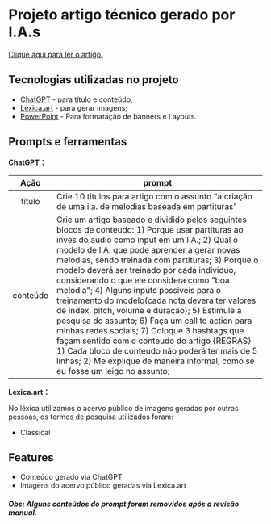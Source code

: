 
# Projeto artigo técnico gerado por I.A.s
<a href="https://web.dio.me/articles/programacao-musical-desenvolvimento-de-uma-ia-para-gerar-melodias-inspiradas-em-partituras?back=%2Farticles&open-modal=true&page=1&order=oldest" title="View PDF now">Clique aqui para ler o artigo.</a>

## Tecnologias utilizadas no projeto

- [ChatGPT](https://chat.openai.com/) - para título e conteúdo;
- [Lexica.art](https://lexica.art/) - para gerar imagens;
- [PowerPoint](https://www.microsoft.com/en/microsoft-365/powerpoint) - Para formatação de banners e Layouts.

## Prompts e ferramentas


**ChatGPT：**

|   Ação   | prompt                                                                                                                                                                                                                                                                         |
| :------: | ------------------------------------------------------------------------------------------------------------------------------------------------------------------------------------------------------------------------------------------------------------------------------ |
|  título  | Crie 10 titulos para artigo com o assunto "a criação de uma i.a. de melodias baseada em partituras"                                                                                                                                                                                                    |
| conteúdo | Crie um artigo baseado e dividido pelos seguintes blocos de conteudo: 1) Porque usar partituras ao invés do audio como input em um I.A.; 2) Qual o modelo de I.A. que pode aprender a gerar novas melodias, sendo treinada com partituras; 3) Porque o modelo deverá ser treinado por cada individuo, considerando o que ele considera como "boa melodia"; 4) Alguns inputs possiveis para o treinamento do modelo(cada nota devera ter valores de index, pitch, volume e duração); 5) Estimule a pesquisa do assunto; 6) Faça um call to action para minhas redes sociais; 7) Coloque 3 hashtags que façam sentido com o conteudo do artigo {REGRAS} 1) Cada bloco de conteudo não poderá ter mais de 5 linhas; 2) Me explique de maneira informal, como se eu fosse um leigo no assunto;|

**Lexica.art：**

No léxica utilizamos o acervo público de imagens geradas por outras pessoas, os termos de pesquisa utilizados foram:

- Classical


## Features

- Conteúdo gerado via ChatGPT
- Imagens do acervo público geradas via Lexica.art

#### *Obs: Alguns conteúdos do prompt foram removidos após a revisão manual.*
